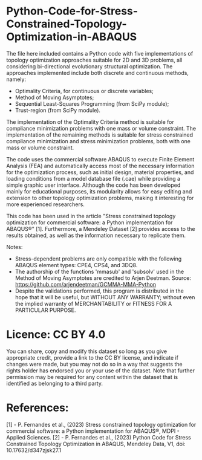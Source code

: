 # Python-Code-for-Stress-Constrained-Topology-Optimization-in-ABAQUS
The file here included contains a Python code with five implementations of topology optimization approaches suitable for 2D and 3D problems, all considering bi-directional evolutionary structural optimization. The approaches implemented include both discrete and continuous methods, namely:
 - Optimality Criteria, for continuous or discrete variables;
 - Method of Moving Asymptotes;
 - Sequential Least-Squares Programming (from SciPy module);
 - Trust-region (from SciPy module).

The implementation of the Optimality Criteria method is suitable for compliance minimization problems with one mass or volume constraint. The implementation of the remaining methods is suitable for stress constrained compliance minimization and stress minimization problems, both with one mass or volume constraint.

The code uses the commercial software ABAQUS to execute Finite Element Analysis (FEA) and automatically access most of the necessary information for the optimization process, such as initial design, material properties, and loading conditions from a model database file (.cae) while providing a simple graphic user interface. Although the code has been developed mainly for educational purposes, its modularity allows for easy editing and extension to other topology optimization problems, making it interesting for more experienced researchers.

This code has been used in the article "Stress constrained topology optimization for commercial software: a Python implementation for ABAQUS®" [1].
Furthermore, a Mendeley Dataset [2] provides access to the results obtained, as well as the information necessary to replicate them.

Notes:
- Stress-dependent problems are only compatible with the following ABAQUS element types: CPE4, CPS4, and 3DQ8.
- The authorship of the functions 'mmasub' and 'subsolv' used in the Method of Moving Asymptotes are credited to Arjen Deetman. Source: https://github.com/arjendeetman/GCMMA-MMA-Python
- Despite the validations performed, this program is distributed in the hope that it will be useful, but WITHOUT ANY WARRANTY; without even the implied warranty of MERCHANTABILITY or FITNESS FOR A PARTICULAR PURPOSE.

# Licence: CC BY 4.0
You can share, copy and modify this dataset so long as you give appropriate credit, provide a link to the CC BY license, and indicate if changes were made, but you may not do so in a way that suggests the rights holder has endorsed you or your use of the dataset. Note that further permission may be required for any content within the dataset that is identified as belonging to a third party.

# References:
[1] - P. Fernandes et al., (2023) Stress constrained topology optimization for commercial software: a Python implementation for ABAQUS®, MDPI - Applied Sciences.
[2] - P. Fernandes et al., (2023) Python Code for Stress Constrained Topology Optimization in ABAQUS, Mendeley Data, V1, doi: 10.17632/d347zjsk27.1
